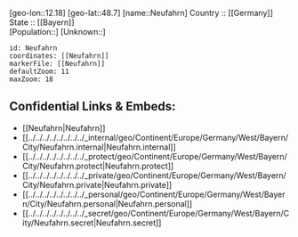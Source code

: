 ﻿---
location: [48.7,12.18] 
mapzoom: [7,12] 
mapmarker: city 
type: City
tags:
- geo/City


SpocWebEntityId: 32818
isDeleted: false
confidential: public

---
[geo-lon::12.18] 
[geo-lat::48.7] 
[name::Neufahrn] 
Country :: [[Germany]]  
State :: [[Bayern]]  
[Population::] 
[Unknown::] 


```leaflet
id: Neufahrn
coordinates: [[Neufahrn]] 
markerFile: [[Neufahrn]] 
defaultZoom: 11 
maxZoom: 18
```


## Confidential Links & Embeds: 
- [[Neufahrn|Neufahrn]]  
- [[../../../../../../../../_internal/geo/Continent/Europe/Germany/West/Bayern/City/Neufahrn.internal|Neufahrn.internal]] 
- [[../../../../../../../../_protect/geo/Continent/Europe/Germany/West/Bayern/City/Neufahrn.protect|Neufahrn.protect]] 
- [[../../../../../../../../_private/geo/Continent/Europe/Germany/West/Bayern/City/Neufahrn.private|Neufahrn.private]] 
- [[../../../../../../../../_personal/geo/Continent/Europe/Germany/West/Bayern/City/Neufahrn.personal|Neufahrn.personal]] 
- [[../../../../../../../../_secret/geo/Continent/Europe/Germany/West/Bayern/City/Neufahrn.secret|Neufahrn.secret]] 
